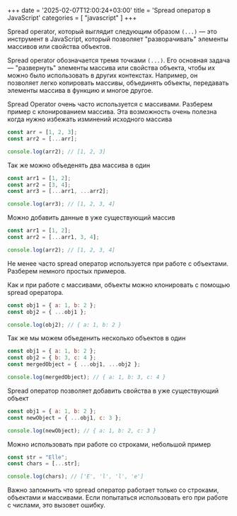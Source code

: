 +++
date = '2025-02-07T12:00:24+03:00'
title = 'Spread оператор в JavaScript'
categories = [ "javascript" ]
+++

Spread operator, который выглядит следующим образом `(...)` — это инструмент в JavaScript, который позволяет "разворачивать" элементы массивов или свойства объектов.

Spread operator обозначается тремя точками `(...)`. Его основная задача — "развернуть" элементы массива или свойства объекта, чтобы их можно было использовать в других контекстах. Например, он позволяет легко копировать массивы, объединять объекты, передавать элементы массива в функцию и многое другое.

Spread Operator очень часто используется с массивами.
Разберем пример с клонированием массива. Эта возможность 
очень полезна когда нужно избежать изминений 
исходного массива

```js
const arr = [1, 2, 3];
const arr2 = [...arr];

console.log(arr2); // [1, 2, 3]
```

Так же можно объеденять два массива в один

```js
const arr1 = [1, 2];
const arr2 = [3, 4];
const arr3 = [...arr1, ...arr2];

console.log(arr3); // [1, 2, 3, 4]
```

Можно добавить данные в уже существующий массив

```js
const arr1 = [1, 2];
const arr2 = [...arr1, 3, 4];

console.log(arr2); // [1, 2, 3, 4]
```

Не менее часто spread оператор используется
при работе с объектами. Разберем немного простых примеров.

Как и при работе с массивами, объекты можно клонировать
с помощью spread орератора.

```js
const obj1 = { a: 1, b: 2 };
const obj2 = { ...obj1 };

console.log(obj2); // { a: 1, b: 2 }
```

Так же мы можем объеденить несколько объектов в один 

```js
const obj1 = { a: 1, b: 2 };
const obj2 = { b: 3, c: 4 };
const mergedObject = { ...obj1, ...obj2 };

console.log(mergedObject); // { a: 1, b: 3, c: 4 }
```

Spread оператор позволяет добавить свойства
в уже существующий объект

```js
const obj1 = { a: 1, b: 2 };
const newObject = { ...obj1, c: 3 };

console.log(newObject); // { a: 1, b: 2, c: 3 }
```

Можно использовать при работе со строками, небольшой пример

```js
const str = "Elle";
const chars = [...str];

console.log(chars); // ['E', 'l', 'l', 'e']
```
<p class="gray">
Важно запомнить что spread оператор работает 
только со строками, объектами и массивами.
Если попытаться использовать его
при работе с числами, это вызовет ошибку.
</p>